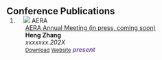 <h2 id="publications" style="margin: 2px 0px -15px;">Conference Publications</h2>

<div class="publications">
<ol class="bibliography">

<li>
<div class="pub-row">

  <div class="col-sm-3 abbr" style="position: relative;padding-right: 15px;padding-left: 15px;">
    <img src="assets/img/nips2023.png" class="teaser img-fluid z-depth-1">
    <abbr class="badge">AERA</abbr>
  </div>

  <div class="col-sm-9" style="position: relative;padding-right: 15px;padding-left: 20px;">
    <div class="title"><a href="https://www.">AERA Annual Meeting (in press, coming soon)</a></div>
    <div class="author"><strong>Heng Zhang</strong></div>
    <div class="periodical"><em>xxxxxxx.202X</em></div>
    <div class="links">
      <a href="https://www." class="btn btn-sm z-depth-0" role="button" target="_blank" style="font-size:12px;">Download</a>
      <a href="https://www." class="btn btn-sm z-depth-0" role="button" target="_blank" style="font-size:12px;">Website</a>
      <strong><i style="color:#7b5aa6">present</i></strong>
    </div>
  </div>
</div>
</li>
  
<br>

</ol>
</div>
